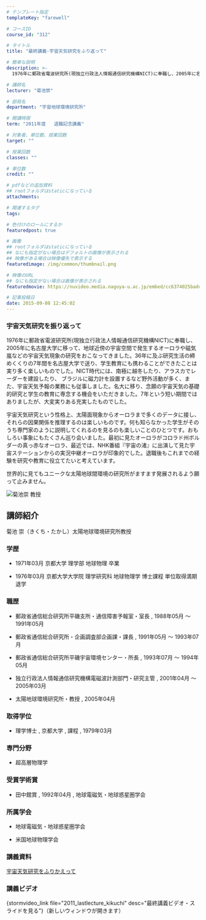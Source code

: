 ```yaml
---
# テンプレート指定
templateKey: "farewell"

# コースID
course_id: "312"

# タイトル
title: "最終講義-宇宙天気研究をふり返って"

# 簡単な説明
description: >-
  1976年に郵政省電波研究所(現独立行政法人情報通信研究機構NICT)に奉職し、2005年に名古屋大学に移って、地球近傍の宇宙空間で発生するオーロラや磁気嵐などの宇宙天気現象の研究をおこなって...

# 講師名
lecturer: "菊池崇"

# 部局名
department: "宇宙地球環境研究所"

# 開講時限
term: "2011年度	退職記念講義"

# 対象者、単位数、授業回数
target: ""

# 授業回数
classes: ""

# 単位数
credit: ""

# pdfなどの追加資料
## rootフォルダはstaticになっている
attachments: 

# 関連するタグ
tags:

# 色付けのロールにするか
featuredpost: true

# 画像
## rootフォルダはstaticになっている
## なにも指定がない場合はデフォルトの画像が表示される
## 映像がある場合は映像優先で表示する
featuredimage: /img/common/thumbnail.png

# 映像のURL
## なにも指定がない場合は画像が表示される
featuredmovie: https://nuvideo.media.nagoya-u.ac.jp/embed/cc6374025badcbe80a0bd9fc65508f42c212bdca

# 記事投稿日
date: 2015-09-08 12:45:02
---
```


### 宇宙天気研究を振り返って


1976年に郵政省電波研究所(現独立行政法人情報通信研究機構NICT)に奉職し、2005年に名古屋大学に移って、地球近傍の宇宙空間で発生するオーロラや磁気嵐などの宇宙天気現象の研究をおこなってきました。36年に及ぶ研究生活の締 めくくりの7年間を名古屋大学で送り、学生教育にも携わることができたことは実り多く楽しいものでした。NICT時代には、南極に越冬したり、アラスカでレーダーを建設したり、 ブラジルに磁力計を設置するなど野外活動が多く、また、宇宙天気予報の業務にも従事しました。名大に移り、念願の宇宙天気の基礎的研究と学生の教育に専念する機会をいただきました。7年という短い期間ではありましたが、大変実りある充実したものでした。

宇宙天気研究という性格上、太陽面現象からオーロラまで多くのデータに接し、それらの因果関係を推理するのは楽しいものです。何も知らなかった学生がそのうち専門家のように説明してくれるのを見るのも楽しいことのひとつです。おもしろい事象にもたくさん巡り会いました。最初に見たオーロラがコロラド州ボルダーの真っ赤なオーロラ、最近では、NHK番組『宇宙の渚』に出演して見た宇宙ステーションからの実況中継オーロラが印象的でした。退職後もこれまでの経験を研究や教育に役立てたいと考えています。

世界的に見てもユニークな太陽地球間環境の研究所がますます発展されるよう願って止みません。


![菊池崇 教授](/files/312/s_kikuchi.png) 

## 講師紹介


菊池 崇（きくち・たかし）太陽地球環境研究所教授


### 学歴



* 1971年03月 京都大学 理学部 地球物理 卒業

* 1976年03月 京都大学大学院 理学研究科 地球物理学 博士課程 単位取得満期退学

### 職歴



* 郵政省通信総合研究所平磯支所・通信障害予報室・室長 , 1988年05月 〜 1991年05月

* 郵政省通信総合研究所・企画調査部企画課・課長 , 1991年05月 〜 1993年07月

* 郵政省通信総合研究所平磯宇宙環境センター・所長 , 1993年07月 〜 1994年05月

* 独立行政法人情報通信研究機構電磁波計測部門・研究主管 , 2001年04月 〜 2005年03月

* 太陽地球環境研究所・教授 , 2005年04月

### 取得学位



* 理学博士 , 京都大学 , 課程 , 1979年03月

### 専門分野



* 超高層物理学

### 受賞学術賞



* 田中館賞 , 1992年04月 , 地球電磁気・地球惑星圏学会

### 所属学会



* 地球電磁気・地球惑星圏学会

* 米国地球物理学会


### 講義資料


[宇宙天気研究をふりかえって](/files/312/H23kikuchi_lastlecture.pdf) 


### 講義ビデオ


{stormvideo_link file="2011_lastlecture_kikuchi" desc="最終講義ビデオ・スライドを見る"}（新しいウィンドウが開きます）